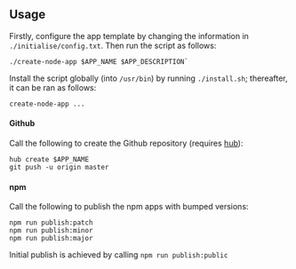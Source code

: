 ## Usage

Firstly, configure the app template by changing the information in `./initialise/config.txt`. Then run the script as follows:

```
./create-node-app $APP_NAME $APP_DESCRIPTION`
```

Install the script globally (into `/usr/bin`) by running `./install.sh`; thereafter, it can be ran as follows:

```
create-node-app ...
```

#### Github

Call the following to create the Github repository (requires [hub](https://github.com/github/hub)):

```
hub create $APP_NAME
git push -u origin master
```

#### npm

Call the following to publish the npm apps with bumped versions:

```
npm run publish:patch
npm run publish:minor
npm run publish:major
```

Initial publish is achieved by calling `npm run publish:public`

